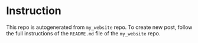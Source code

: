 # Instruction

This repo is autogenerated from `my_website` repo. To create new post, follow the full instructions of the `README.md` file of the `my_website` repo.

